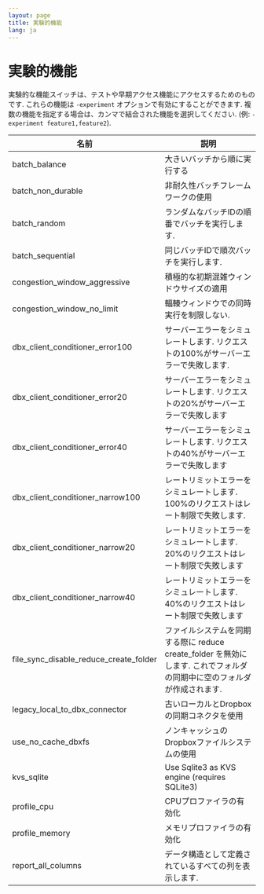 ```yaml
---
layout: page
title: 実験的機能
lang: ja
---
```


# 実験的機能

実験的な機能スイッチは、テストや早期アクセス機能にアクセスするためのものです. これらの機能は `-experiment` オプションで有効にすることができます. 複数の機能を指定する場合は、カンマで結合された機能を選択してください. (例: `-experiment feature1,feature2`).

| 名前                                   | 説明                                                                                                                    |
|----------------------------------------|-------------------------------------------------------------------------------------------------------------------------|
| batch_balance                          | 大きいバッチから順に実行する                                                                                            |
| batch_non_durable                      | 非耐久性バッチフレームワークの使用                                                                                      |
| batch_random                           | ランダムなバッチIDの順番でバッチを実行します.                                                                           |
| batch_sequential                       | 同じバッチIDで順次バッチを実行します.                                                                                   |
| congestion_window_aggressive           | 積極的な初期混雑ウィンドウサイズの適用                                                                                  |
| congestion_window_no_limit             | 輻輳ウィンドウでの同時実行を制限しない.                                                                                 |
| dbx_client_conditioner_error100        | サーバーエラーをシミュレートします. リクエストの100%がサーバーエラーで失敗します.                                       |
| dbx_client_conditioner_error20         | サーバーエラーをシミュレートします. リクエストの20%がサーバーエラーで失敗します                                         |
| dbx_client_conditioner_error40         | サーバーエラーをシミュレートします. リクエストの40%がサーバーエラーで失敗します                                         |
| dbx_client_conditioner_narrow100       | レートリミットエラーをシミュレートします. 100%のリクエストはレート制限で失敗します.                                     |
| dbx_client_conditioner_narrow20        | レートリミットエラーをシミュレートします. 20%のリクエストはレート制限で失敗します                                       |
| dbx_client_conditioner_narrow40        | レートリミットエラーをシミュレートします. 40%のリクエストはレート制限で失敗します                                       |
| file_sync_disable_reduce_create_folder | ファイルシステムを同期する際に reduce create_folder を無効にします. これでフォルダの同期中に空のフォルダが作成されます. |
| legacy_local_to_dbx_connector          | 古いローカルとDropboxの同期コネクタを使用                                                                               |
| use_no_cache_dbxfs                     | ノンキャッシュのDropboxファイルシステムの使用                                                                           |
| kvs_sqlite                             | Use Sqlite3 as KVS engine (requires SQLite3)                                                                            |
| profile_cpu                            | CPUプロファイラの有効化                                                                                                 |
| profile_memory                         | メモリプロファイラの有効化                                                                                              |
| report_all_columns                     | データ構造として定義されているすべての列を表示します.                                                                   |


